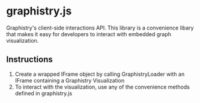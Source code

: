 # graphistry.js

Graphistry's client-side interactions API. This library is a convenience libary that makes
it easy for developers to interact with embedded graph visualization.
## Instructions

1. Create a wrapped IFrame object by calling GraphistryLoader with an IFrame containing a Graphistry Visualization
2. To interact with the visualization, use any of the convenience methods defined in graphistry.js

